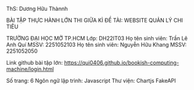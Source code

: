 ThS: Dương Hữu Thànnh

BÀI TẬP THỰC HÀNH LỚN THI GIỮA KÌ
ĐỀ TÀI: WEBSITE QUẢN LÝ CHI TIÊU

TRƯỜNG ĐẠI HỌC MỞ TP.HCM
Lớp: DH22IT03
Họ tên sinh viên: Trần Lê Anh Quí
MSSV: 2251052103
Họ tên sinh viên: Nguyễn Hữu Khang
MSSV: 2251052050

Link github bài tập lớn: https://qui0406.github.io/bookish-computing-machine/login.html

Số trang: 6
Ngôn ngữ lập trình: Javascript
Thư viện: Chartjs
FakeAPI



    